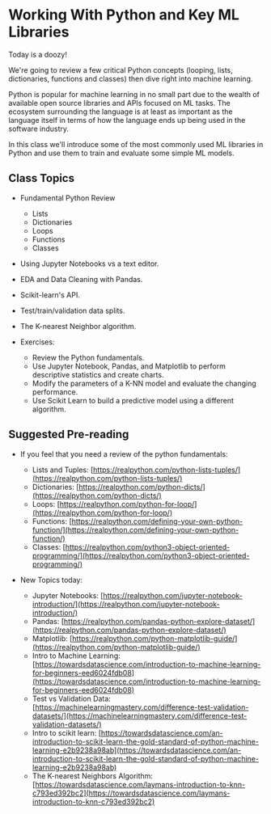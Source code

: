 # Working With Python and Key ML Libraries

Today is a doozy!

We're going to review a few critical Python concepts (looping, lists, dictionaries, functions and classes) then dive right into machine learning.

Python is popular for machine learning in no small part due to the wealth of available open source libraries and APIs focused on ML tasks. The ecosystem surrounding the language is at least as important as the language itself in terms of how the language ends up being used in the software industry.

In this class we'll introduce some of the most commonly used ML libraries in Python and use them to train and evaluate some simple ML models. 

## Class Topics

* Fundamental Python Review
    * Lists
    * Dictionaries
    * Loops
    * Functions
    * Classes

* Using Jupyter Notebooks vs a text editor.
* EDA and Data Cleaning with Pandas.
* Scikit-learn's API.
* Test/train/validation data splits.
* The K-nearest Neighbor algorithm.

* Exercises: 
    * Review the Python fundamentals.
    * Use Jupyter Notebook, Pandas, and Matplotlib to perform descriptive statistics and create charts.
    * Modify the parameters of a K-NN model and evaluate the changing performance.
    * Use Scikit Learn to build a predictive model using a different algorithm.
    

## Suggested Pre-reading

* If you feel that you need a review of the python fundamentals:
    * Lists and Tuples: [https://realpython.com/python-lists-tuples/](https://realpython.com/python-lists-tuples/)
    * Dictionaries: [https://realpython.com/python-dicts/](https://realpython.com/python-dicts/)
    * Loops: [https://realpython.com/python-for-loop/](https://realpython.com/python-for-loop/)
    * Functions: [https://realpython.com/defining-your-own-python-function/](https://realpython.com/defining-your-own-python-function/)
    * Classes: [https://realpython.com/python3-object-oriented-programming/](https://realpython.com/python3-object-oriented-programming/)
    
* New Topics today:
    * Jupyter Notebooks: [https://realpython.com/jupyter-notebook-introduction/](https://realpython.com/jupyter-notebook-introduction/)
    * Pandas: [https://realpython.com/pandas-python-explore-dataset/](https://realpython.com/pandas-python-explore-dataset/)
    * Matplotlib: [https://realpython.com/python-matplotlib-guide/](https://realpython.com/python-matplotlib-guide/)
    * Intro to Machine Learning: [https://towardsdatascience.com/introduction-to-machine-learning-for-beginners-eed6024fdb08](https://towardsdatascience.com/introduction-to-machine-learning-for-beginners-eed6024fdb08)
    * Test vs Validation Data: [https://machinelearningmastery.com/difference-test-validation-datasets/](https://machinelearningmastery.com/difference-test-validation-datasets/)
    * Intro to scikit learn: [https://towardsdatascience.com/an-introduction-to-scikit-learn-the-gold-standard-of-python-machine-learning-e2b9238a98ab](https://towardsdatascience.com/an-introduction-to-scikit-learn-the-gold-standard-of-python-machine-learning-e2b9238a98ab)
    * The K-nearest Neighbors Algorithm: [https://towardsdatascience.com/laymans-introduction-to-knn-c793ed392bc2](https://towardsdatascience.com/laymans-introduction-to-knn-c793ed392bc2)

